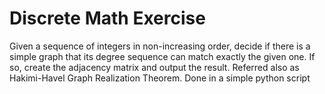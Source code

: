 # Discrete Math Exercise
Given a sequence of integers in non-increasing order, decide if there is a simple graph that its degree sequence can match exactly the given one. If so, create the adjacency matrix and output the result.
Referred also as Hakimi-Havel Graph Realization Theorem.
Done in a simple python script
